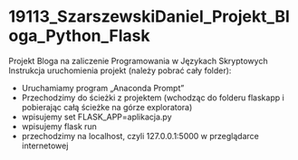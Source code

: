 # 19113_SzarszewskiDaniel_Projekt_Bloga_Python_Flask
Projekt Bloga na zaliczenie Programowania w Językach Skryptowych
Instrukcja uruchomienia projekt (należy pobrać cały folder):
- Uruchamiamy program „Anaconda Prompt”
- Przechodzimy do ścieżki z projektem (wchodząc do folderu flaskapp i pobierając całą ścieżke na górze exploratora)
- wpisujemy set FLASK_APP=aplikacja.py
- wpisujemy flask run
- przechodzimy na localhost, czyli 127.0.0.1:5000 w przeglądarce internetowej
